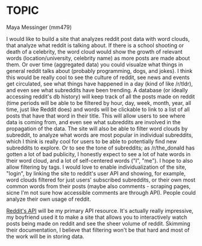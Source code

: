 TOPIC
===
Maya Messinger (mm479)

I would like to build a site that analyzes reddit post data with word clouds, that analyze what reddit is talking about. If there is a school shooting or death of a celebrity, the word cloud would show the growth of relevant words (location/university, celebrity name) as more posts are made about them. Or over time (aggregated data) you could visualze what things in general reddit talks about (probably programming, dogs, and jokes). I think this would be really cool to see the culture of reddit, see news and events get circulated, see what things have happened in a day (kind of like /r/tldr), and even see what subreddits have been trending. A database (or ideally accessing reddit's db history) will keep track of all the posts made on reddit (time periods will be able to be filtered by hour, day, week, month, year, all time, just like Reddit does) and words will be clickable to link to a list of all posts that have that word in their title. This will allow users to see where data is coming from, and even see what subreddits are involved in the propagation of the data. The site will also be able to filter word clouds by subreddit, to analyze what words are most popular in individual subreddits, which I think is really cool for users to be able to potentially find new subreddits to explore. Or to see the tone of subreddits; as /r/the_donald has gotten a lot of bad publicity, I honestly expect to see a lot of hate words in their word cloud, and a lot of self-centered words ("I", "me"). I hope to also allow filtering by tags.
I would love to enable individualization of the site, "login", by linking the site to reddit's user API and showing, for example, word clouds filtered for just users' subscribed subreddits, or their own most common words from their posts (maybe also comments - scraping pages, sicne I'm not sure how accessible comments are through API). People could analyze their own usage of reddit.

[Reddit's API](https://www.reddit.com/dev/api) will be my primary API resource. It's actually really impressive, my boyfriend used it to make a site that allows you to interactively watch posts being made on reddit and see the sheer volume of reddit. Skimming their documentation, I believe that filtering won't be that hard and most of the work will be in storing data.